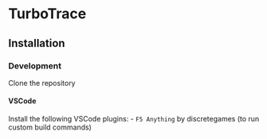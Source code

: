 # TurboTrace

## Installation

### Development

Clone the repository

#### VSCode

Install the following VSCode plugins:
    - ``F5 Anything`` by discretegames (to run custom build commands)